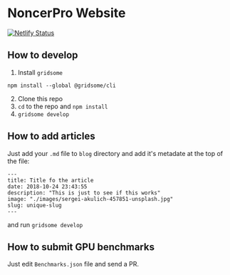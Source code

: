 # NoncerPro Website
[![Netlify Status](https://api.netlify.com/api/v1/badges/da7905f0-11c1-4e01-a083-9e6a5f3f1cd8/deploy-status)](https://app.netlify.com/sites/infallible-khorana-6cb47b/deploys)


## How to develop

1. Install `gridsome`
```
npm install --global @gridsome/cli
```
2. Clone this repo
3. `cd` to the repo and `npm install`
4. `gridsome develop`

## How to add articles
Just add your `.md` file to `blog` directory and add it's metadate at the top of the file:
```
---
title: Title fo the article
date: 2018-10-24 23:43:55
description: "This is just to see if this works"
image: "./images/sergei-akulich-457851-unsplash.jpg"
slug: unique-slug
---
```
and run `gridsome develop`

## How to submit GPU benchmarks
Just edit `Benchmarks.json` file and send a PR.
